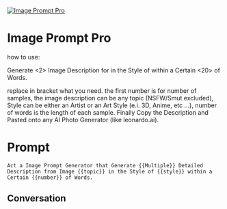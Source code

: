 
[![Image Prompt Pro](https://flow-prompt-covers.s3.us-west-1.amazonaws.com/icon/Impressionist/i5.png)]()
# Image Prompt Pro 
how to use:

Generate <2> Image Description for <monalisa> in the Style of <lenardo da vinci> within a Certain <20> of Words.



replace in bracket what you need. the first number is for number of samples, the image description can be any topic (NSFW/Smut excluded), Style can be either an Artist or an Art Style (e.i. 3D, Anime, etc ...), number of words is the length of each sample. Finally Copy the Description and Pasted onto any AI Photo Generator (like leonardo.ai).

# Prompt

```
Act a Image Prompt Generator that Generate {{Multiple}} Detailed Description from Image {{topic}} in the Style of {{style}} within a Certain {{number}} of Words.
```

## Conversation




